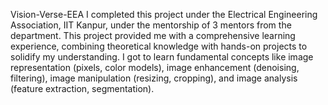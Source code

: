 Vision-Verse-EEA
I completed this project under the Electrical Engineering Association, IIT Kanpur, under the mentorship of 3 mentors from the department.
This project provided me with a comprehensive learning experience, combining theoretical knowledge with hands-on projects to solidify my understanding. 
I got to learn fundamental concepts like image representation (pixels, color models), image enhancement (denoising, filtering), image manipulation (resizing, cropping), and image analysis (feature extraction, segmentation).

